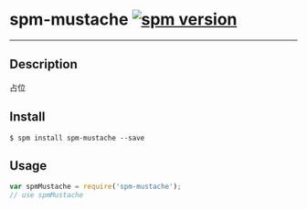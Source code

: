 # spm-mustache [![spm version](http://spmjs.io/badge/spm-mustache)](http://spmjs.io/package/spm-mustache)

---

## Description

占位

## Install

```
$ spm install spm-mustache --save
```

## Usage

```js
var spmMustache = require('spm-mustache');
// use spmMustache
```
